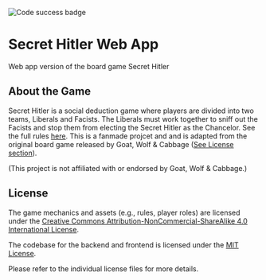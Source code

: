 ![Code success badge](https://github.com/AgoCodeBro/learn-cicd-starter/actions/workflows/ci.yml/badge.svg)

# Secret Hitler Web App

Web app version of the board game Secret Hitler

## About the Game
Secret Hitler is a social deduction game where players are divided into two teams, Liberals and Facists. The Liberals must work together to sniff out the Facists and stop them from electing the Secret Hitler as the Chancelor. See the full rules [here](https://www.secrethitler.com/assets/Secret_Hitler_Rules.pdf). This is a fanmade projcet and and is adapted from the original board game released by Goat, Wolf & Cabbage ([See License section](#license)).

(This project is not affiliated with or endorsed by Goat, Wolf & Cabbage.)

## License

The game mechanics and assets (e.g., rules, player roles) are licensed under the 
[Creative Commons Attribution-NonCommercial-ShareAlike 4.0 International License](https://creativecommons.org/licenses/by-nc-sa/4.0/).

The codebase for the backend and frontend is licensed under the [MIT License](LICENSE).

Please refer to the individual license files for more details.
